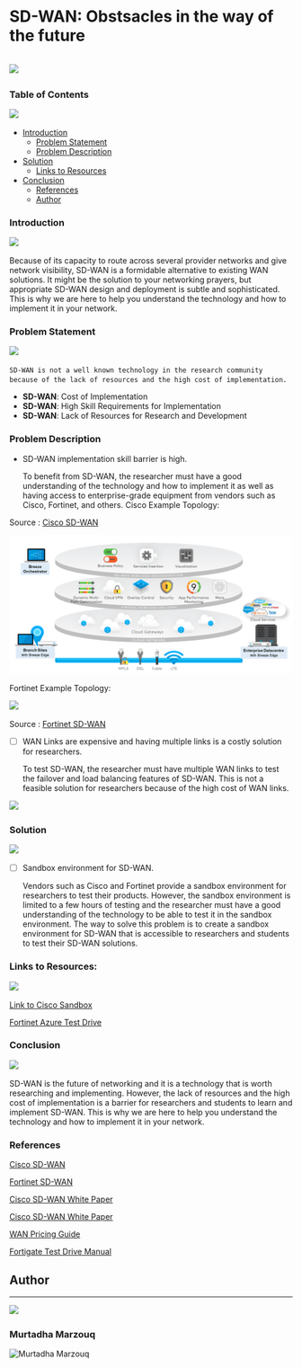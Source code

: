 # SD-WAN: Obstsacles in the way of the future
![](https://img.shields.io/badge/Status-Work%20in%20Progress-yellow)
---

### Table of Contents
![](https://img.shields.io/badge/Table%20of%20Contents-List-blue)

- [Introduction](#introduction)
    - [Problem Statement](#problem-statement)
    - [Problem Description](#problem-description)
- [Solution](#solution)
    - [Links to Resources](#links-to-resources)
- [Conclusion](#conclusion)
    - [References](#references)
    - [Author](#author)


### Introduction
![](https://img.shields.io/badge/Introduction-SD--WAN-blue)

Because of its capacity to route across several provider networks and give network visibility, SD-WAN is a formidable alternative to existing WAN solutions. It might be the solution to your networking prayers, but appropriate SD-WAN design and deployment is subtle and sophisticated. This is why we are here to help you understand the technology and how to implement it in your network.

### Problem Statement 
![](https://img.shields.io/badge/Problems-List-red)

``SD-WAN is not a well known technology in the research community because of the lack of resources and the high cost of implementation.``


- **SD-WAN**: Cost of Implementation
- **SD-WAN**: High Skill Requirements for Implementation
- **SD-WAN**: Lack of Resources for Research and Development


### Problem Description
- SD-WAN implementation skill barrier is high.

   
   To benefit from SD-WAN, the researcher must have a good understanding of the technology and how to implement it as well as having access to enterprise-grade equipment from vendors such as Cisco, Fortinet, and others.
Cisco Example Topology:

<p>
Source : <a href="https://www.cisco.com/c/en/us/td/docs/solutions/Verticals/EE/DG/ee-WAN-dg.pdf">Cisco SD-WAN</a>
</p>


<img src="Cisco.png">

Fortinet Example Topology:

<img src="https://fortinetweb.s3.amazonaws.com/docs.fortinet.com/v2/resources/2e714811-545f-11eb-b9ad-00505692583a/images/24696f299671ced4f5e4a05989befec5_regional_hub_topology.png">

<p>
Source : <a href="https://docs.fortinet.com/document/fortigate/6.4.0/sd-branch-retail-playbook/942638/sd-wan-orchestration">Fortinet SD-WAN</a>

- [ ] WAN Links are expensive and having multiple links is a costly solution for researchers.

    To test SD-WAN, the researcher must have multiple WAN links to test the failover and load balancing features of SD-WAN. This is not a feasible solution for researchers because of the high cost of WAN links.


<img src="https://blogs.juniper.net/wp-content/uploads/2020/07/SDWAN-pricing.png">


### Solution
![](https://img.shields.io/badge/Solution-List-green)

- [ ] Sandbox environment for SD-WAN.

    Vendors such as Cisco and Fortinet provide a sandbox environment for researchers to test their products. However, the sandbox environment is limited to a few hours of testing and the researcher must have a good understanding of the technology to be able to test it in the sandbox environment. The way to solve this problem is to create a sandbox environment for SD-WAN that is accessible to researchers and students to test their SD-WAN solutions.


### Links to Resources:
![](https://img.shields.io/badge/Links-Resources-blue)

<p>
<a href="https://devnetsandbox.cisco.com/RM/Diagram/Index/0e7b8c9e-7b0b-4b1a-8d0e-0d9b0f0d6e2a?diagramType=Topology">
Link to Cisco Sandbox</a>

<p>
<a href="https://azuremarketplace.microsoft.com/en-us/marketplace/apps/fortinet.fortinet-fortigate?tab=Overview">
Fortinet Azure Test Drive</a>

<p>


### Conclusion
![](https://img.shields.io/badge/Conclusion-SD--WAN%20is%20the%20future-yellowgreen)

SD-WAN is the future of networking and it is a technology that is worth researching and implementing. However, the lack of resources and the high cost of implementation is a barrier for researchers and students to learn and implement SD-WAN. This is why we are here to help you understand the technology and how to implement it in your network.

### References
<p>
<a href="https://www.cisco.com/c/en/us/td/docs/solutions/Verticals/EE/DG/ee-WAN-dg.pdf">Cisco SD-WAN</a>
<p>
<p>

<a href="https://docs.fortinet.com/document/fortigate/6.4.0/sd-branch-retail-playbook/942638/sd-wan-orchestration">Fortinet SD-WAN</a>


<p>

<a href="https://www.cisco.com/c/en/us/products/collateral/routers/4000-series-integrated-services-routers-isr/white-paper-c11-740775.html">Cisco SD-WAN White Paper</a>

<p>

<a href="https://www.cisco.com/c/en/us/solutions/collateral/enterprise-networks/sd-wan/white-paper-c11-741490.html">Cisco SD-WAN White Paper</a>

<p>


<p>
<a href="https://assets.ctfassets.net/wivd9zt8fi3t/5GWNpMjO5hoF24fO9oZzHQ/725e16a6e17912211495a2e795126bd3/Wide_Area_Networking_Pricing_Guide_vF.pdf">
WAN Pricing Guide</a>

<p>

<p>
<a href="https://query.prod.cms.rt.microsoft.com/cms/api/am/binary/RW16Rzh">
Fortigate Test Drive Manual</a>
</p>


## Author
---
<a href="http://findasnake.com">![](https://img.shields.io/badge/Authors-Used-orange)</a>

### Murtadha Marzouq
![Murtadha Marzouq](https://avatars.githubusercontent.com/u/45076915?s=200&v=4)

